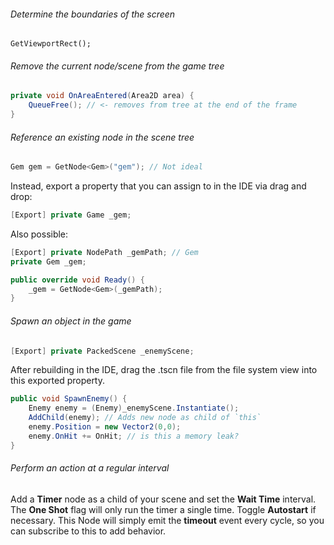 ###### Determine the boundaries of the screen

`GetViewportRect();`

###### Remove the current node/scene from the game tree

```cs
private void OnAreaEntered(Area2D area) {
    QueueFree(); // <- removes from tree at the end of the frame
}
```

###### Reference an existing node in the scene tree

```cs
Gem gem = GetNode<Gem>("gem"); // Not ideal
```

Instead, export a property that you can assign to in the IDE via drag and drop:

```cs
[Export] private Game _gem;
```

Also possible:

```cs
[Export] private NodePath _gemPath; // Gem
private Gem _gem;

public override void Ready() {
    _gem = GetNode<Gem>(_gemPath);
}
```

###### Spawn an object in the game

```cs
[Export] private PackedScene _enemyScene;
```

After rebuilding in the IDE, drag the .tscn file from the file system view into this exported property.

```cs
public void SpawnEnemy() {
    Enemy enemy = (Enemy)_enemyScene.Instantiate();
    AddChild(enemy); // Adds new node as child of `this`
    enemy.Position = new Vector2(0,0);
	enemy.OnHit += OnHit; // is this a memory leak?
}
```

###### Perform an action at a regular interval

Add a **Timer** node as a child of your scene and set the **Wait Time** interval. The **One Shot** flag will only run the timer a single time. Toggle **Autostart** if necessary. This Node will simply emit the **timeout** event every cycle, so you can subscribe to this to add behavior.

